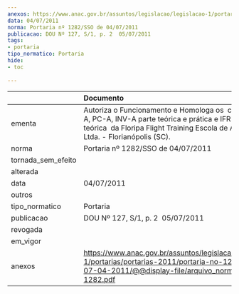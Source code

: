 ```yaml
---
anexos: https://www.anac.gov.br/assuntos/legislacao/legislacao-1/portarias/portarias-2011/portaria-no-1282-sso-de-07-04-2011/@@display-file/arquivo_norma/PA2011-1282.pdf
data: 04/07/2011
norma: Portaria nº 1282/SSO de 04/07/2011
publicacao: DOU Nº 127, S/1, p. 2  05/07/2011
tags:
- portaria
tipo_normatico: Portaria
hide: 
- toc 
 
---
```


|                    | Documento                                                                                                                                                                                       |
|:-------------------|:------------------------------------------------------------------------------------------------------------------------------------------------------------------------------------------------|
| ementa             | Autoriza o Funcionamento e Homologa os  cursos de PP-A, PC-A, INV-A parte teórica e prática e IFR parte teórica  da Floripa Flight Training Escola de Aviação Civil Ltda. - Florianópolis (SC). |
| norma              | Portaria nº 1282/SSO de 04/07/2011                                                                                                                                                              |
| tornada_sem_efeito |                                                                                                                                                                                                 |
| alterada           |                                                                                                                                                                                                 |
| data               | 04/07/2011                                                                                                                                                                                      |
| outros             |                                                                                                                                                                                                 |
| tipo_normatico     | Portaria                                                                                                                                                                                        |
| publicacao         | DOU Nº 127, S/1, p. 2  05/07/2011                                                                                                                                                               |
| revogada           |                                                                                                                                                                                                 |
| em_vigor           |                                                                                                                                                                                                 |
| anexos             | https://www.anac.gov.br/assuntos/legislacao/legislacao-1/portarias/portarias-2011/portaria-no-1282-sso-de-07-04-2011/@@display-file/arquivo_norma/PA2011-1282.pdf                               |